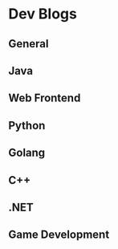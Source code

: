 <script setup>
import { ref } from 'vue';
import NavContainer from '../components/NavContainer.vue';
import newsData from '../assets/news/dev-blogs.json';

const data = ref(newsData);
</script>

# Dev Blogs

## General 

<NavContainer :data="data.general"/>

## Java

<NavContainer :data="data.java"/>

## Web Frontend

<NavContainer :data="data.web-frontent"/>

## Python

<NavContainer :data="data.python"/>

## Golang

<NavContainer :data="data.golang"/>

## C++

<NavContainer :data="data.cpp"/>

## .NET

<NavContainer :data="data.net"/>

## Game Development

<NavContainer :data="data.game-development"/>
